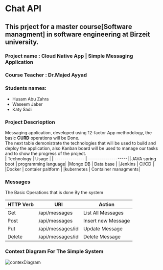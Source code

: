 # Chat API
## This prject for a master course[Software managment] in software engineering at Birzeit university.

### Project name : Cloud Native App | Simple Messaging Application 

### Course Teacher : Dr.Majed Ayyad 

### Students names: 
- Husam Abu Zahra   
- Waseem Jaber  
- Katy Sadi   

### Project Descrioption  
Messaging application, developed using 12-factor App methodology, the basic **CURD** operations will be Done.  
The next table demonistrate the technologies that will be used to build and deploy the application, also Kanban board will be used to manage our tasks and to show the progress of the project.  
| Technology      | Usage               |
| --------------- | --------------------|
|JAVA spring boot | programming language|
|Mongo DB         | Data base           |
|Jenkins          | CI/CD               |
|Docker           | contaier paltform   |
|kubernetes       | Container managments|

### Messages 
The Basic Operations that is done By the system

| HTTP Verb       |       URI               |    Action              |
| --------------- | ------------------------|------------------------|
| Get             |  /api/messages          |    List All Messages   |
| Post            |  /api/messages          |    Insert new Message  |
| Put             |  /api/messages/id       |    Update Message      |
| Delete          |  /api/messages/id       |    Delete Message      |


### Context Diagram For The Simple System  

![contexDiagram](https://user-images.githubusercontent.com/54929537/99133952-af7fd280-2624-11eb-8905-8bb60cee857a.jpeg)
